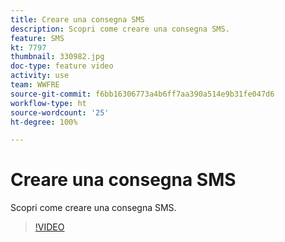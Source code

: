 ```yaml
---
title: Creare una consegna SMS
description: Scopri come creare una consegna SMS.
feature: SMS
kt: 7797
thumbnail: 330982.jpg
doc-type: feature video
activity: use
team: WWFRE
source-git-commit: f6bb16306773a4b6ff7aa390a514e9b31fe047d6
workflow-type: ht
source-wordcount: '25'
ht-degree: 100%

---
```



# Creare una consegna SMS

Scopri come creare una consegna SMS.

>[!VIDEO](https://video.tv.adobe.com/v/330982)

